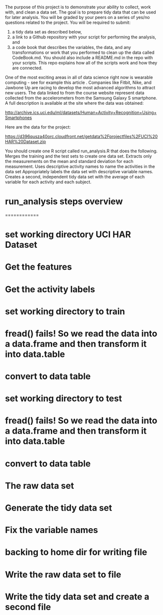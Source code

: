 The purpose of this project is to demonstrate your ability to collect, work with, and clean a data set. 
The goal is to prepare tidy data that can be used for later analysis. 
You will be graded by your peers on a series of yes/no questions related to the project. 
You will be required to submit: 
1) a tidy data set as described below, 
2) a link to a Github repository with your script for performing the analysis, and 
3) a code book that describes the variables, the data, and any transformations or work that you performed to clean up the data called CodeBook.md. 
You should also include a README.md in the repo with your scripts. This repo explains how all of the scripts work and how they are connected.  

One of the most exciting areas in all of data science right now is wearable computing - 
see for example this article . Companies like Fitbit, Nike, and Jawbone Up are racing to develop the most advanced algorithms to attract new users. 
The data linked to from the course website represent data collected from the accelerometers from the Samsung Galaxy S smartphone. A full description is available at the site where the data was obtained: 

http://archive.ics.uci.edu/ml/datasets/Human+Activity+Recognition+Using+Smartphones 

Here are the data for the project: 

https://d396qusza40orc.cloudfront.net/getdata%2Fprojectfiles%2FUCI%20HAR%20Dataset.zip 

 You should create one R script called run_analysis.R that does the following. 
Merges the training and the test sets to create one data set.
Extracts only the measurements on the mean and standard deviation for each measurement. 
Uses descriptive activity names to name the activities in the data set
Appropriately labels the data set with descriptive variable names. 
Creates a second, independent tidy data set with the average of each variable for each activity and each subject. 



# run_analysis steps overview
============
# set working directory UCI HAR Dataset

# Get the features

# Get the activity labels

# set working directory to train
# fread() fails! So we read the data into a data.frame and then transform it into data.table
# convert to data table


# set working directory to test
# fread() fails! So we read the data into a data.frame and then transform it into data.table
# convert to data table

# The raw data set
# Generate the tidy data set
# Fix the variable names
# backing to home dir for writing file

# Write the raw data set to file
# Write the tidy data set and create a second file


